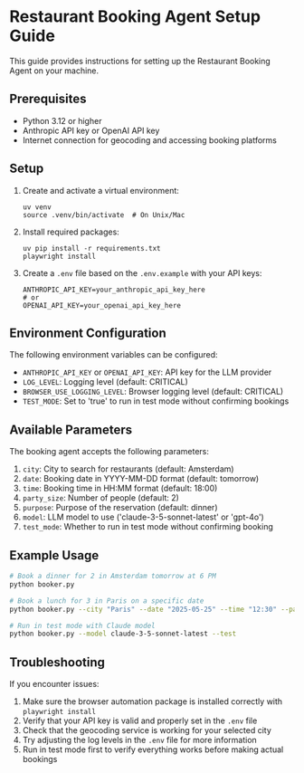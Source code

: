 # Restaurant Booking Agent Setup Guide

This guide provides instructions for setting up the Restaurant Booking Agent on your machine.

## Prerequisites

- Python 3.12 or higher
- Anthropic API key or OpenAI API key
- Internet connection for geocoding and accessing booking platforms

## Setup

1. Create and activate a virtual environment:

   ```
   uv venv
   source .venv/bin/activate  # On Unix/Mac
   ```

2. Install required packages:
   ```
   uv pip install -r requirements.txt
   playwright install
   ```

3. Create a `.env` file based on the `.env.example` with your API keys:
   ```
   ANTHROPIC_API_KEY=your_anthropic_api_key_here
   # or
   OPENAI_API_KEY=your_openai_api_key_here
   ```

## Environment Configuration

The following environment variables can be configured:

- `ANTHROPIC_API_KEY` or `OPENAI_API_KEY`: API key for the LLM provider
- `LOG_LEVEL`: Logging level (default: CRITICAL)
- `BROWSER_USE_LOGGING_LEVEL`: Browser logging level (default: CRITICAL)
- `TEST_MODE`: Set to 'true' to run in test mode without confirming bookings

## Available Parameters

The booking agent accepts the following parameters:

1. `city`: City to search for restaurants (default: Amsterdam)
2. `date`: Booking date in YYYY-MM-DD format (default: tomorrow)
3. `time`: Booking time in HH:MM format (default: 18:00)
4. `party_size`: Number of people (default: 2)
5. `purpose`: Purpose of the reservation (default: dinner)
6. `model`: LLM model to use ('claude-3-5-sonnet-latest' or 'gpt-4o')
7. `test_mode`: Whether to run in test mode without confirming booking

## Example Usage

```bash
# Book a dinner for 2 in Amsterdam tomorrow at 6 PM
python booker.py

# Book a lunch for 3 in Paris on a specific date
python booker.py --city "Paris" --date "2025-05-25" --time "12:30" --party_size 3 --purpose "lunch"

# Run in test mode with Claude model
python booker.py --model claude-3-5-sonnet-latest --test
```

## Troubleshooting

If you encounter issues:

1. Make sure the browser automation package is installed correctly with `playwright install`
2. Verify that your API key is valid and properly set in the `.env` file
3. Check that the geocoding service is working for your selected city
4. Try adjusting the log levels in the `.env` file for more information
5. Run in test mode first to verify everything works before making actual bookings
